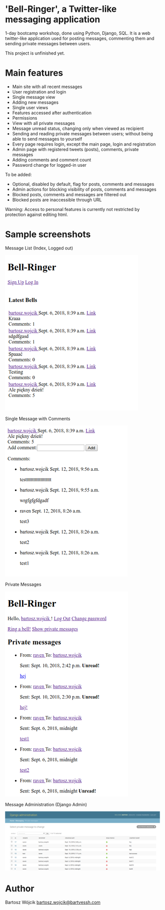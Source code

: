 # 'Bell-Ringer', a Twitter-like messaging application
1-day bootcamp workshop, done using Python, Django, SQL. It is a web twitter-like application used for posting messages, commenting them and sending private messages between users.

This project is unfinished yet.

# Main features
* Main site with all recent messages
* User registration and login
* Single message view
* Adding new messages
* Single user views
* Features accessed after authentication
* Permissions
* View with all private messages
* Message unread status, changing only when viewed as recipient
* Sending and reading private messages between users; without being able to send messages to yourself
* Every page requires login, except the main page, login and registration
* Admin page with registered tweets (posts), comments, private messages
* Adding comments and comment count
* Password change for logged-in user

To be added:
* Optional, disabled by default, flag for posts, comments and messages
* Admin actions for blocking visibility of posts, comments and messages
* Blocked posts, comments and messages are filtered out
* Blocked posts are inaccessible through URL

Warning: Access to personal features is currently not restricted by protection against editing html.

# Sample screenshots

Message List (Index, Logged out)

![Message List](screenshots/message-list.png)

Single Message with Comments

![Single Message with Comments](screenshots/message-with-comments.png)

Private Messages

![Private Messages](screenshots/private-messages.png)

Message Administration (Django Admin)

![Message Administration](screenshots/message-admin.png)


# Author
Bartosz Wójcik
bartosz.wojcik@bartvessh.com
